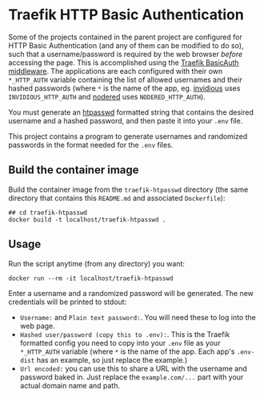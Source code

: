 # Traefik HTTP Basic Authentication

Some of the projects contained in the parent project are configured for HTTP
Basic Authentication (and any of them can be modified to do so), such that a
username/password is required by the web browser *before* accessing the page.
This is accomplished using the [Traefik BasicAuth
middleware](https://doc.traefik.io/traefik/middlewares/http/basicauth/). The
applications are each configured with their own `*_HTTP_AUTH` variable
containing the list of allowed usernames and their hashed passwords (where `*`
is the name of the app, eg. [invidious](../invidious) uses `INVIDIOUS_HTTP_AUTH`
and [nodered](../nodered) uses `NODERED_HTTP_AUTH`).

You must generate an [htpasswd](https://man.archlinux.org/man/htpasswd.1)
formatted string that contains the desired username and a hashed password, and
then paste it into your `.env` file.

This project contains a program to generate usernames and randomized passwords
in the format needed for the `.env` files.

## Build the container image

Build the container image from the `traefik-htpasswd` directory (the same
directory that contains this `README.md` and associated `Dockerfile`):

```
## cd traefik-htpasswd
docker build -t localhost/traefik-htpasswd .
```

## Usage

Run the script anytime (from any directory) you want: 

```
docker run --rm -it localhost/traefik-htpasswd
```

Enter a username and a randomized password will be generated. The new
credentials will be printed to stdout:

 * `Username:` and `Plain text password:`. You will need these to log into the
   web page.
 * `Hashed user/password (copy this to .env):`. This is the Traefik formatted
   config you need to copy into your `.env` file as your `*_HTTP_AUTH` variable
   (where `*` is the name of the app. Each app's `.env-dist` has an example, so
   just replace the example.)
 * `Url encoded:` you can use this to share a URL with the username and password
   baked in. Just replace the `example.com/...` part with your actual domain
   name and path.
